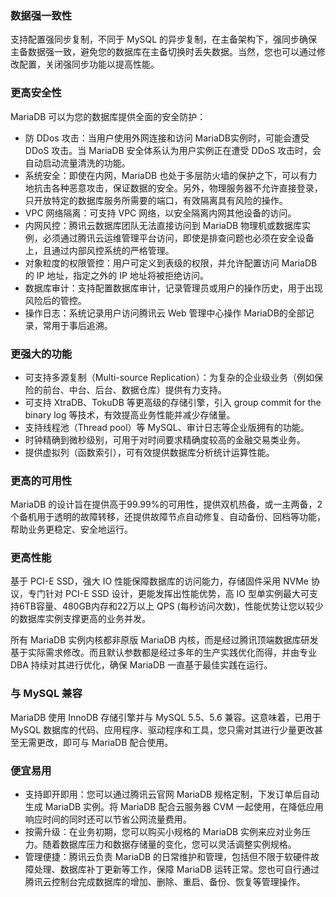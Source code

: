 ### 数据强一致性
支持配置强同步复制，不同于 MySQL 的异步复制，在主备架构下，强同步确保主备数据强一致，避免您的数据库在主备切换时丢失数据。当然，您也可以通过修改配置，关闭强同步功能以提高性能。

### 更高安全性
MariaDB 可以为您的数据库提供全面的安全防护：
- 防 DDos 攻击：当用户使用外网连接和访问 MariaDB实例时，可能会遭受 DDoS 攻击。当 MariaDB 安全体系认为用户实例正在遭受 DDoS 攻击时，会自动启动流量清洗的功能。
- 系统安全：即使在内网，MariaDB 也处于多层防火墙的保护之下，可以有力地抗击各种恶意攻击，保证数据的安全。另外，物理服务器不允许直接登录，只开放特定的数据库服务所需要的端口，有效隔离具有风险的操作。
- VPC 网络隔离：可支持 VPC 网络，以安全隔离内网其他设备的访问。
- 内网风控：腾讯云数据库团队无法直接访问到 MariaDB 物理机或数据库实例，必须通过腾讯云运维管理平台访问，即使是排查问题也必须在安全设备上，且通过内部风控系统的严格管理。
- 对象粒度的权限管控：用户可定义到表级的权限，并允许配置访问 MariaDB 的 IP 地址，指定之外的 IP 地址将被拒绝访问。
- 数据库审计：支持配置数据库审计，记录管理员或用户的操作历史，用于出现风险后的管控。
- 操作日志：系统记录用户访问腾讯云 Web 管理中心操作 MariaDB的全部记录，常用于事后追溯。

### 更强大的功能
- 可支持多源复制（Multi-source Replication）：为复杂的企业级业务（例如保险的前台、中台、后台、数据仓库）提供有力支持。
- 可支持 XtraDB、TokuDB 等更高级的存储引擎，引入 group commit for the binary log 等技术，有效提高业务性能并减少存储量。
- 支持线程池（Thread pool）等 MySQL、审计日志等企业版拥有的功能。
- 时钟精确到微秒级别，可用于对时间要求精确度较高的金融交易类业务。
- 提供虚拟列（函数索引），可有效提供数据库分析统计运算性能。

### 更高的可用性
MariaDB 的设计旨在提供高于99.99%的可用性，提供双机热备，或一主两备，2个备机用于透明的故障转移，还提供故障节点自动修复、自动备份、回档等功能，帮助业务更稳定、安全地运行。

### 更高性能
基于 PCI-E SSD，强大 IO 性能保障数据库的访问能力，存储固件采用 NVMe 协议，专门针对 PCI-E SSD 设计，更能发挥出性能优势，高 IO 型单实例最大可支持6TB容量、480GB内存和22万以上 QPS (每秒访问次数)，性能优势让您以较少的数据库实例支撑更高的业务并发。

所有 MariaDB 实例内核都非原版 MariaDB 内核，而是经过腾讯顶端数据库研发基于实际需求修改。而且默认参数都是经过多年的生产实践优化而得，并由专业 DBA 持续对其进行优化，确保 MariaDB 一直基于最佳实践在运行。

### 与 MySQL 兼容
MariaDB 使用 InnoDB 存储引擎并与 MySQL 5.5、5.6 兼容。这意味着，已用于 MySQL 数据库的代码、应用程序、驱动程序和工具，您只需对其进行少量更改甚至无需更改，即可与 MariaDB 配合使用。


### 便宜易用
- 支持即开即用：您可以通过腾讯云官网 MariaDB 规格定制，下发订单后自动生成 MariaDB 实例。将 MariaDB 配合云服务器 CVM 一起使用，在降低应用响应时间的同时还可以节省公网流量费用。
- 按需升级：在业务初期，您可以购买小规格的 MariaDB 实例来应对业务压力。随着数据库压力和数据存储量的变化，您可以灵活调整实例规格。
- 管理便捷：腾讯云负责 MariaDB 的日常维护和管理，包括但不限于软硬件故障处理、数据库补丁更新等工作，保障 MariaDB 运转正常。您也可自行通过腾讯云控制台完成数据库的增加、删除、重启、备份、恢复等管理操作。
